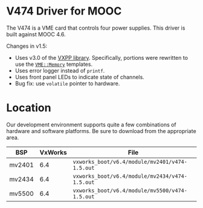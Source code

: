 # V474 Driver for MOOC

The V474 is a VME card that controls four power supplies. This driver is built
against MOOC 4.6.

Changes in v1.5:

- Uses v3.0 of the [VXPP library](https://github.com/fermi-controls/vxpp/wiki).
  Specifically, portions were rewritten to use the
  [`VME::Memory`](https://github.com/fermi-controls/vxpp/wiki/Memory-Spaces)
  templates.
- Uses error logger instead of `printf`.
- Uses front panel LEDs to indicate state of channels.
- Bug fix: use `volatile` pointer to hardware.

# Location

Our development environment supports quite a few combinations of hardware
and software platforms. Be sure to download from the appropriate area.

| BSP    |VxWorks | File                                           |
|--------|--------|------------------------------------------------|
| mv2401 | 6.4    | `vxworks_boot/v6.4/module/mv2401/v474-1.5.out` |
| mv2434 | 6.4    | `vxworks_boot/v6.4/module/mv2434/v474-1.5.out` |
| mv5500 | 6.4    | `vxworks_boot/v6.4/module/mv5500/v474-1.5.out` |
